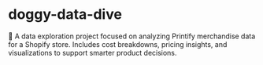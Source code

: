 # doggy-data-dive
🐾 A data exploration project focused on analyzing Printify merchandise data for a Shopify store. Includes cost breakdowns, pricing insights, and visualizations to support smarter product decisions.
